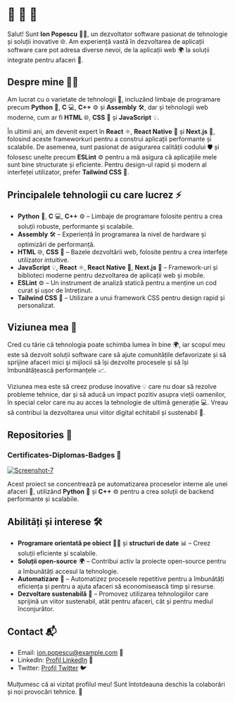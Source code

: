 # 👋 👋 👋

Salut! Sunt **Ion Popescu** 👨‍💻, un dezvoltator software pasionat de tehnologie și soluții inovative 🌐. Am experiență vastă în dezvoltarea de aplicații software care pot adresa diverse nevoi, de la aplicații web 🌍 la soluții integrate pentru afaceri 🏢.

## Despre mine 👨‍💻
Am lucrat cu o varietate de tehnologii 🔧, incluzând limbaje de programare precum **Python** 🐍, **C** 💻, **C++** ⚙️ și **Assembly** 🛠️, dar și tehnologii web moderne, cum ar fi **HTML** 🌐, **CSS** 🎨 și **JavaScript** 💡. 

În ultimii ani, am devenit expert în **React** ⚛️, **React Native** 📱 și **Next.js** 🚀, folosind aceste frameworkuri pentru a construi aplicații performante și scalabile. De asemenea, sunt pasionat de asigurarea calității codului 🛡️ și folosesc unelte precum **ESLint** ⚙️ pentru a mă asigura că aplicațiile mele sunt bine structurate și eficiente. Pentru design-ul rapid și modern al interfeței utilizator, prefer **Tailwind CSS** 🌟.

## Principalele tehnologii cu care lucrez ⚡

- **Python** 🐍, **C** 💻, **C++** ⚙️ – Limbaje de programare folosite pentru a crea soluții robuste, performante și scalabile.
- **Assembly** 🛠️ – Experiență în programarea la nivel de hardware și optimizări de performanță.
- **HTML** 🌐, **CSS** 🎨 – Bazele dezvoltării web, folosite pentru a crea interfețe utilizator intuitive.
- **JavaScript** 💡, **React** ⚛️, **React Native** 📱, **Next.js** 🚀 – Framework-uri și biblioteci moderne pentru dezvoltarea de aplicații web și mobile.
- **ESLint** ⚙️ – Un instrument de analiză statică pentru a menține un cod curat și ușor de întreținut.
- **Tailwind CSS** 🌟 – Utilizare a unui framework CSS pentru design rapid și personalizat.

## Viziunea mea 🌱

Cred cu tărie că tehnologia poate schimba lumea în bine 🌍, iar scopul meu este să dezvolt soluții software care să ajute comunitățile defavorizate și să sprijine afaceri mici și mijlocii să își dezvolte procesele și să își îmbunătățească performanțele 📈.

Viziunea mea este să creez produse inovative 💡 care nu doar să rezolve probleme tehnice, dar și să aducă un impact pozitiv asupra vieții oamenilor, în special celor care nu au acces la tehnologie de ultimă generație 💻. Vreau să contribui la dezvoltarea unui viitor digital echitabil și sustenabil 🌱.

## Repositories 🚀
### Certificates-Diplomas-Badges 🔧
<a href="https://github.com/FlaviusBanned/Certificates-Diplomas-Badges">
    <img src="https://i.ibb.co/SwPLpRCL/Screenshot-7.png" alt="Screenshot-7" border="0">
</a>


Acest proiect se concentrează pe automatizarea proceselor interne ale unei afaceri 🏢, utilizând **Python** 🐍 și **C++** ⚙️ pentru a crea soluții de backend performante și scalabile.


## Abilități și interese 🛠️

- **Programare orientată pe obiect** 🧑‍💻 și **structuri de date** 📊 – Creez soluții eficiente și scalabile.
- **Soluții open-source** 🌍 – Contribui activ la proiecte open-source pentru a îmbunătăți accesul la tehnologie.
- **Automatizare** 🤖 – Automatizez procesele repetitive pentru a îmbunătăți eficiența și pentru a ajuta afaceri să economisească timp și resurse.
- **Dezvoltare sustenabilă** 🌱 – Promovez utilizarea tehnologiilor care sprijină un viitor sustenabil, atât pentru afaceri, cât și pentru mediul înconjurător.

## Contact 📬
- Email: [ion.popescu@example.com](mailto:ion.popescu@example.com) 📧
- LinkedIn: [Profil LinkedIn](https://www.linkedin.com/in/ionpopescu) 🔗
- Twitter: [Profil Twitter](https://twitter.com/ionpopescu) 🐦

Mulțumesc că ai vizitat profilul meu! Sunt întotdeauna deschis la colaborări și noi provocări tehnice. 🚀
